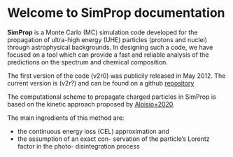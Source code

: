 # Welcome to **SimProp** documentation

**SimProp** is a Monte Carlo (MC) simulation code developed for the propagation of ultra-high energy (UHE) particles (protons and nuclei) through astrophysical backgrounds. In designing such a code, we have focused on a tool which can provide a fast and reliable analysis of the predictions on the spectrum and chemical composition.

The first version of the code (v2r0) was publicily released in May 2012. The current version is (v2r?) and can be found on a github [repository](https://github.com/carmeloevoli/SimProp-beta) 

The computational scheme to propagate charged particles in SimProp is based on the kinetic approach proposed by [Aloisio+2020](). 

The main ingredients of this method are:
* the continuous energy loss (CEL) approximation and 
* the assumption of an exact con- servation of the particle’s Lorentz factor in the photo- disintegration process 


